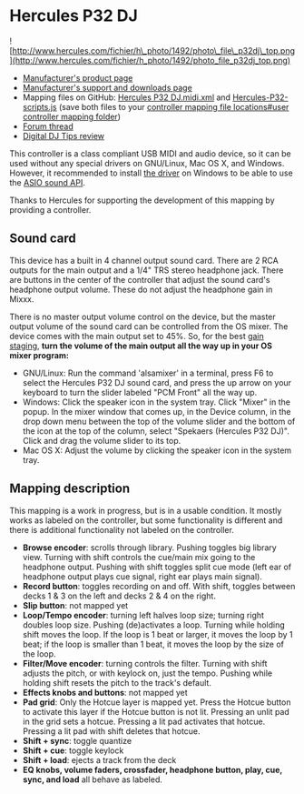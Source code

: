 # Hercules P32 DJ

![http://www.hercules.com/fichier/h\_photo/1492/photo\_file\_p32dj\_top.png](http://www.hercules.com/fichier/h_photo/1492/photo_file_p32dj_top.png)

  - [Manufacturer's product
    page](http://www.hercules.com/uk/advanced-controllers/bdd/p/258/hercules-p32-dj/)
  - [Manufacturer's support and downloads
    page](https://support.hercules.com/en/product/p32dj-en/)
  - Mapping files on GitHub: [Hercules P32
    DJ.midi.xml](https://raw.githubusercontent.com/Be-ing/mixxx/hercules_p32_mapping/res/controllers/Hercules%20P32%20DJ.midi.xml)
    and
    [Hercules-P32-scripts.js](https://raw.githubusercontent.com/Be-ing/mixxx/hercules_p32_mapping/res/controllers/Hercules-P32-scripts.js)
    (save both files to your [controller mapping file locations\#user
    controller mapping
    folder](controller%20mapping%20file%20locations#user%20controller%20mapping%20folder))
  - [Forum thread](http://mixxx.org/forums/viewtopic.php?f=7&t=8132)
  - [Digital DJ Tips
    review](http://www.digitaldjtips.com/2016/03/review-video-hercules-p32-dj-grid-pad-controller/)

This controller is a class compliant USB MIDI and audio device, so it
can be used without any special drivers on GNU/Linux, Mac OS X, and
Windows. However, it recommended to install [the
driver](https://support.hercules.com/en/product/p32dj-en/) on Windows to
be able to use the [ASIO sound
API](http://mixxx.org/manual/latest/chapters/configuration.html#audio-api).

Thanks to Hercules for supporting the development of this mapping by
providing a controller.

## Sound card

This device has a built in 4 channel output sound card. There are 2 RCA
outputs for the main output and a 1/4" TRS stereo headphone jack. There
are buttons in the center of the controller that adjust the sound card's
headphone output volume. These do not adjust the headphone gain in
Mixxx.

There is no master output volume control on the device, but the master
output volume of the sound card can be controlled from the OS mixer. The
device comes with the main output set to 45%. So, for the best [gain
staging](http://mixxx.org/manual/latest/chapters/djing_with_mixxx.html#setting-your-levels-properly-gain-staging),
**turn the volume of the main output all the way up in your OS mixer
program:**

  - GNU/Linux: Run the command 'alsamixer' in a terminal, press F6 to
    select the Hercules P32 DJ sound card, and press the up arrow on
    your keyboard to turn the slider labeled "PCM Front" all the way up.
  - Windows: Click the speaker icon in the system tray. Click "Mixer" in
    the popup. In the mixer window that comes up, in the Device column,
    in the drop down menu between the top of the volume slider and the
    bottom of the icon at the top of the column, select "Spekaers
    (Hercules P32 DJ)". Click and drag the volume slider to its top.
  - Mac OS X: Adjust the volume by clicking the speaker icon in the
    system tray.

## Mapping description

This mapping is a work in progress, but is in a usable condition. It
mostly works as labeled on the controller, but some functionality is
different and there is additional functionality not labeled on the
controller.

  - **Browse encoder**: scrolls through library. Pushing toggles big
    library view. Turning with shift controls the cue/main mix going to
    the headphone output. Pushing with shift toggles split cue mode
    (left ear of headphone output plays cue signal, right ear plays main
    signal).
  - **Record button**: toggles recording on and off. With shift, toggles
    between decks 1 & 3 on the left and decks 2 & 4 on the right.
  - **Slip button**: not mapped yet
  - **Loop/Tempo encoder**: turning left halves loop size; turning right
    doubles loop size. Pushing (de)activates a loop. Turning while
    holding shift moves the loop. If the loop is 1 beat or larger, it
    moves the loop by 1 beat; if the loop is smaller than 1 beat, it
    moves the loop by the size of the loop.
  - **Filter/Move encoder**: turning controls the filter. Turning with
    shift adjusts the pitch, or with keylock on, just the tempo. Pushing
    while holding shift resets the pitch to the track's default.
  - **Effects knobs and buttons**: not mapped yet
  - **Pad grid**: Only the Hotcue layer is mapped yet. Press the Hotcue
    button to activate this layer if the Hotcue button is not lit.
    Pressing an unlit pad in the grid sets a hotcue. Pressing a lit pad
    activates that hotcue. Pressing a lit pad with shift deletes that
    hotcue.
  - **Shift + sync**: toggle quantize
  - **Shift + cue**: toggle keylock
  - **Shift + load**: ejects a track from the deck
  - **EQ knobs, volume faders, crossfader, headphone button, play, cue,
    sync, and load** all behave as labeled.
